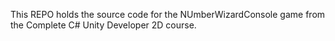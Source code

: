 This REPO holds the source code for the NUmberWizardConsole game from the Complete C# Unity Developer 2D course.
